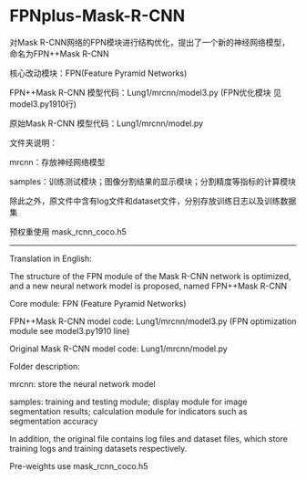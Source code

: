 # FPNplus-Mask-R-CNN
对Mask R-CNN网络的FPN模块进行结构优化，提出了一个新的神经网络模型，命名为FPN++Mask R-CNN

核心改动模块：FPN(Feature Pyramid Networks)

FPN++Mask R-CNN 模型代码：Lung1/mrcnn/model3.py (FPN优化模块 见model3.py1910行)

原始Mask R-CNN 模型代码：Lung1/mrcnn/model.py 

文件夹说明：

mrcnn：存放神经网络模型

samples：训练测试模块；图像分割结果的显示模块；分割精度等指标的计算模块

除此之外，原文件中含有log文件和dataset文件，分别存放训练日志以及训练数据集

预权重使用 mask_rcnn_coco.h5 

------------------------------------------------------------------------------
Translation in English:

The structure of the FPN module of the Mask R-CNN network is optimized, and a new neural network model is proposed, named FPN++Mask R-CNN

Core module: FPN (Feature Pyramid Networks)

FPN++Mask R-CNN model code: Lung1/mrcnn/model3.py (FPN optimization module see model3.py1910 line)

Original Mask R-CNN model code: Lung1/mrcnn/model.py

Folder description:

mrcnn: store the neural network model

samples: training and testing module; display module for image segmentation results; calculation module for indicators such as segmentation accuracy

In addition, the original file contains log files and dataset files, which store training logs and training datasets respectively.

Pre-weights use mask_rcnn_coco.h5
